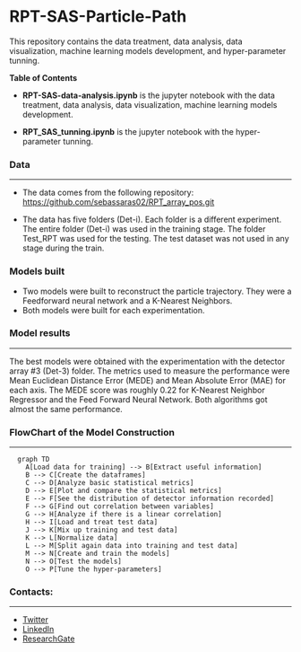 # RPT-SAS-Particle-Path

This repository contains the data treatment, data analysis, data visualization, machine learning models development, and hyper-parameter tunning.


**Table of Contents**

* **RPT-SAS-data-analysis.ipynb** is the jupyter notebook with the data treatment, data analysis, data visualization, machine learning models development. 

* **RPT_SAS_tunning.ipynb** is the jupyter notebook with the hyper-parameter tunning.  

### Data 

----
- The data comes from the following repository: https://github.com/sebassaras02/RPT_array_pos.git
 
- The data has five folders (Det-i). Each folder is a different experiment. The entire folder (Det-i) was used in the training stage. The folder Test_RPT was used for the testing. The test dataset was not used in any stage during the train.
### Models built
- Two models were built to reconstruct the particle trajectory. They were a Feedforward neural network and a K-Nearest Neighbors. 
- Both models were built for each experimentation.
### Model results
---

The best models were obtained with the experimentation with the detector array #3 (Det-3) folder. 
The metrics used to measure the performance were Mean Euclidean Distance Error (MEDE) and Mean Absolute Error (MAE) for each axis. 
The MEDE score was roughly 0.22 for K-Nearest Neighbor Regressor and the Feed Forward Neural Network. Both algorithms got almost the same performance. 
                
### FlowChart of the Model Construction
---
```mermaid 
  graph TD
    A[Load data for training] --> B[Extract useful information]
    B --> C[Create the dataframes]
    C --> D[Analyze basic statistical metrics]
    D --> E[Plot and compare the statistical metrics]
    E --> F[See the distribution of detector information recorded]
    F --> G[Find out correlation between variables]
    G --> H[Analyze if there is a linear correlation]
    H --> I[Load and treat test data]
    J --> K[Mix up training and test data]
    K --> L[Normalize data]
    L --> M[Split again data into training and test data]
    M --> N[Create and train the models]
    N --> O[Test the models]
    O --> P[Tune the hyper-parameters]

```

### Contacts:
---
- [Twitter](https://twitter.com/sarasti_seb)
- [LinkedIn](https://linkedin.com/in/sebastiansarasti)
- [ResearchGate](https://www.researchgate.net/profile/Sebastian-Sarasti-2)
